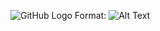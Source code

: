 ![GitHub Logo](.../assets/img/screencapture-127-0-0-1-5500-index-html-2021-09-16-14_33_50.png)
Format: ![Alt Text](url)
